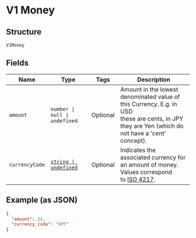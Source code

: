 
# V1 Money

## Structure

`V1Money`

## Fields

| Name | Type | Tags | Description |
|  --- | --- | --- | --- |
| `amount` | `number \| null \| undefined` | Optional | Amount in the lowest denominated value of this Currency. E.g. in USD<br>these are cents, in JPY they are Yen (which do not have a 'cent' concept). |
| `currencyCode` | [`string \| undefined`](../../doc/models/currency.md) | Optional | Indicates the associated currency for an amount of money. Values correspond<br>to [ISO 4217](https://wikipedia.org/wiki/ISO_4217). |

## Example (as JSON)

```json
{
  "amount": 24,
  "currency_code": "XPT"
}
```

